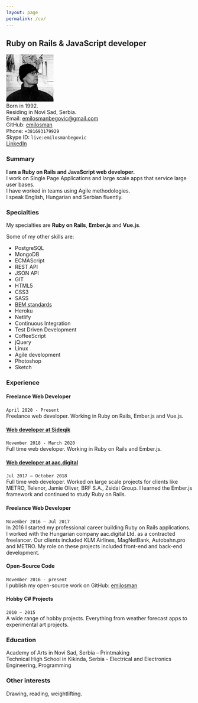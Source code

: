 ```yaml
---
layout: page
permalink: /cv/
---
```


## Ruby on Rails & JavaScript developer
![profile picture](/assets/images/profile.jpg)  
Born in 1992.  
Residing in Novi Sad, Serbia.  
Email: [emilosmanbegovic@gmail.com](mailto:emilosmanbegovic@gmail.com)  
GitHub: [emilosman](https://www.github.com/emilosman)  
Phone: `+381693179929`  
Skype ID: `live:emilosmanbegovic`  
[LinkedIn](https://www.linkedin.com/in/emil-osmanbegovi%C4%87-357579123/)

### Summary
__I am a Ruby on Rails and JavaScript web developer.__  
I work on Single Page Applications and large scale apps that service large user bases.  
I have worked in teams using Agile methodologies.  
I speak English, Hungarian and Serbian fluently.

### Specialties
My specialties are **Ruby on Rails**, **Ember.js** and **Vue.js**.

Some of my other skills are:
- PostgreSQL
- MongoDB
- ECMAScript
- REST API
- JSON API
- GIT
- HTML5
- CSS3
- SASS
- [BEM standards](http://getbem.com/introduction/)
- Heroku
- Netlify
- Continuous Integration
- Test Driven Development
- CoffeeScript
- jQuery
- Linux
- Agile development
- Photoshop
- Sketch

### Experience

#### Freelance Web Developer
`April 2020 - Present`  
Freelance web developer. Working in Ruby on Rails, Ember.js and Vue.js.

#### [Web developer at Sideqik](https://www.sideqik.com/)
`November 2018 - March 2020`  
Full time web developer. Working in Ruby on Rails and Ember.js.

#### [Web developer at aac.digital](http://aac.digital/)
`Jul 2017 – October 2018`  
Full time web developer. Worked on large scale projects for clients like METRO, Telenor,  Jamie Oliver, BRF S.A., Zsidai Group.
I learned the Ember.js framework and continued to study Ruby on Rails.

#### Freelance Web Developer
`November 2016 – Jul 2017`  
In 2016 I started my professional career building Ruby on Rails applications.
I worked with the Hungarian company aac.digital Ltd. as a contracted freelancer. Our clients included KLM Airlines, MagNetBank, Autobahn.pro and METRO. My role on these projects included front-end and back-end development.

#### Open-Source Code
`November 2016 - present`  
I publish my open-source work on GitHub:
[emilosman](https://www.github.com/emilosman)

#### Hobby C# Projects
`2010 – 2015`  
A wide range of hobby projects. Everything from weather forecast apps to experimental art projects.

### Education
Academy of Arts in Novi Sad, Serbia – Printmaking  
Technical High School in Kikinda, Serbia - Electrical and Electronics Engineering, Programming

### Other interests
Drawing, reading, weightlifting.

